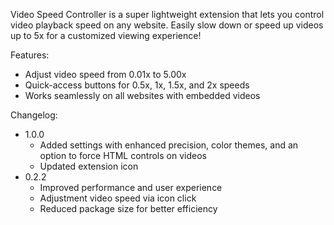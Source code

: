 Video Speed Controller is a super lightweight extension that lets you control video playback speed on any website. Easily slow down or speed up videos up to 5x for a customized viewing experience!

Features:

- Adjust video speed from 0.01x to 5.00x
- Quick-access buttons for 0.5x, 1x, 1.5x, and 2x speeds
- Works seamlessly on all websites with embedded videos

Changelog:

- 1.0.0
  - Added settings with enhanced precision, color themes, and an option to force HTML controls on videos
  - Updated extension icon
- 0.2.2
  - Improved performance and user experience
  - Adjustment video speed via icon click
  - Reduced package size for better efficiency
